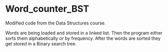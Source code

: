# Word_counter_BST

Modified code from the Data Structures course.

Words are being loaded and stored in a linked list. 
Then the program either sorts them alphabetically or by frequency. 
After the words are sorted they get stored in a Binary search tree.
